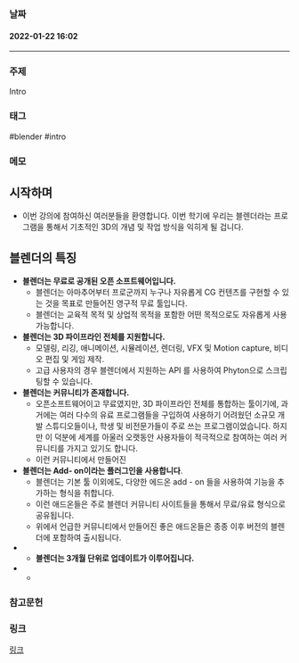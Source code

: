 ### 날짜 
#### 2022-01-22 16:02

*** 
### 주제 

Intro 

### 태그 
#blender #intro 
### 메모 

## 시작하며 

- 이번 강의에 참여하신 여러분들을 환영합니다. 이번 학기에 우리는 블렌더라는 프로그램을 통해서 기초적인 3D의 개념 및 작업 방식을 익히게 될 겁니다. 

## 블렌더의 특징 

- **블렌더는 무료로 공개된 오픈 소프트웨어입니다.** 
	- 블렌더는 아마추어부터 프로군까지 누구나 자유롭게 CG 컨텐츠를 구현할 수 있는 것을 목표로 만들어진 영구적 무료 툴입니다. 
	-  블렌더는 교육적 목적 및 상업적 목적을 포함한 어떤 목적으로도 자유롭게 사용 가능합니다. 
- **블렌더는 3D 파이프라인 전체를 지원합니다.** 
	- 모델링, 리깅, 애니메이션, 시뮬레이션, 렌더링, VFX 및 Motion capture,  비디오 편집 및 게임 제작.
	- 고급 사용자의 경우 블렌더에서 지원하는 API 를 사용하여 Phyton으로 스크립팅할 수 있습니다. 
- **블렌더는 커뮤니티가 존재합니다.** 
	- 오픈소프트웨어이고 무료였지만, 3D 파이프라인 전체를 통합하는 툴이기에, 과거에는 여러 다수의 유료 프로그램들을 구입하여 사용하기 어려웠던 소규모 개발 스튜디오들이나, 학생 및 비전문가들이 주로 쓰는 프로그램이었습니다. 하지만 이 덕분에 세계를 아울러 오랫동안 사용자들이 적극적으로 참여하는 여러 커뮤니티를 가지고 있기도 합니다. 
	- 이런 커뮤니티에서 만들어진 
- **블렌더는 Add- on이라는 플러그인을 사용합니다**. 
	-  블렌더는 기본 툴 이외에도, 다양한 에드온 add - on 들을 사용하여 기능을 추가하는 형식을 취합니다. 
	- 이런 애드온들은 주로 블렌더 커뮤니티 사이트들을 통해서 무료/유료 형식으로 공유됩니다. 
	- 위에서 언급한 커뮤니티에서 만들어진 좋은 애드온들은 종종 이후 버전의 블렌더에 포함하여 출시됩니다. 
- - **블렌더는 3개월 단위로 업데이트가 이루어집니다.** 
- 
	- 



### 참고문헌

### 링크 

[링크]()

